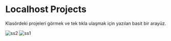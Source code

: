 # Localhost Projects

Klasördeki projeleri görmek ve tek tıkla ulaşmak için yazılan basit bir arayüz.

![ss2](https://cloud.githubusercontent.com/assets/18641581/22186330/acaa17f8-e0fc-11e6-8e2a-d082de9049fe.jpg)
![ss1](https://cloud.githubusercontent.com/assets/18641581/22186331/acd5ff08-e0fc-11e6-8045-9d896fd21cb2.jpg)
